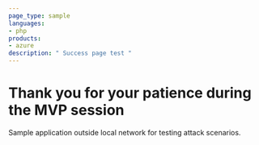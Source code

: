 ```yaml
---
page_type: sample
languages:
- php
products:
- azure
description: " Success page test "
---
```


# Thank you for your patience during the MVP session

Sample application outside local network for testing attack scenarios.

